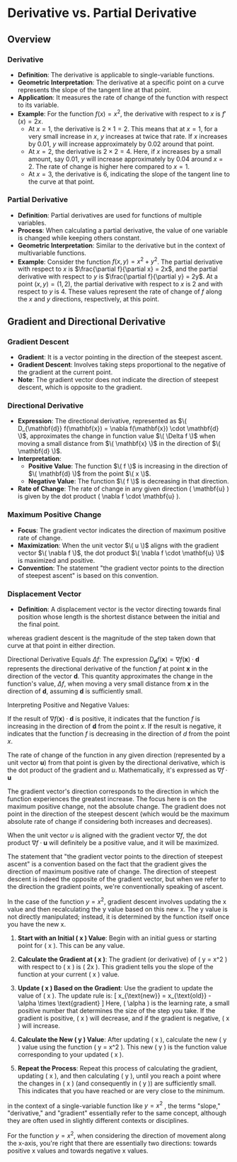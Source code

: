 # Derivative vs. Partial Derivative

## Overview


### Derivative
- **Definition**: The derivative is applicable to single-variable functions.
- **Geometric Interpretation**: The derivative at a specific point on a curve represents the slope of the tangent line at that point.
- **Application**: It measures the rate of change of the function with respect to its variable.
- **Example**: For the function $f(x) = x^2$, the derivative with respect to $x$ is $f'(x) = 2x$. 
  - At $x = 1$, the derivative is $2 \times 1 = 2$. This means that at $x = 1$, for a very small increase in $x$, $y$ increases at twice that rate. If $x$ increases by 0.01, $y$ will increase approximately by 0.02 around that point.
  - At $x = 2$, the derivative is $2 \times 2 = 4$. Here, if $x$ increases by a small amount, say 0.01, $y$ will increase approximately by 0.04 around $x = 2$. The rate of change is higher here compared to $x = 1$.
  - At $x = 3$, the derivative is $6$, indicating the slope of the tangent line to the curve at that point.


### Partial Derivative
- **Definition**: Partial derivatives are used for functions of multiple variables.
- **Process**: When calculating a partial derivative, the value of one variable is changed while keeping others constant.
- **Geometric Interpretation**: Similar to the derivative but in the context of multivariable functions.
- **Example**: Consider the function $f(x, y) = x^2 + y^2$. The partial derivative with respect to $x$ is $\frac{\partial f}{\partial x} = 2x$, and the partial derivative with respect to $y$ is $\frac{\partial f}{\partial y} = 2y$. At a point $(x, y) = (1, 2)$, the partial derivative with respect to $x$ is $2$ and with respect to $y$ is $4$. These values represent the rate of change of $f$ along the $x$ and $y$ directions, respectively, at this point.


## Gradient and Directional Derivative

### Gradient Descent
- **Gradient**: It is a vector pointing in the direction of the steepest ascent.
- **Gradient Descent**: Involves taking steps proportional to the negative of the gradient at the current point.
- **Note**: The gradient vector does not indicate the direction of steepest descent, which is opposite to the gradient.

### Directional Derivative
- **Expression**: The directional derivative, represented as $\( D_{\mathbf{d}} f(\mathbf{x}) = \nabla f(\mathbf{x}) \cdot \mathbf{d} \)$, approximates the change in function value $\( \Delta f \)$ when moving a small distance from $\( \mathbf{x} \)$ in the direction of $\( \mathbf{d} \)$.
- **Interpretation**:
  - **Positive Value**: The function $\( f \)$ is increasing in the direction of $\( \mathbf{d} \)$ from the point $\( x \)$.
  - **Negative Value**: The function $\( f \)$ is decreasing in that direction.
- **Rate of Change**: The rate of change in any given direction \( \mathbf{u} \) is given by the dot product \( \nabla f \cdot \mathbf{u} \).

### Maximum Positive Change
- **Focus**: The gradient vector indicates the direction of maximum positive rate of change.
- **Maximization**: When the unit vector $\( u \)$ aligns with the gradient vector $\( \nabla f \)$, the dot product $\( \nabla f \cdot \mathbf{u} \)$ is maximized and positive.
- **Convention**: The statement "the gradient vector points to the direction of steepest ascent" is based on this convention.

### Displacement Vector
- **Definition**: A displacement vector is the vector directing towards final position whose length is the shortest distance between the initial and the final point.

whereas gradient descent is the magnitude of the step taken down that curve at that point in either direction. 

Directional Derivative Equals $\Delta f$: The expression $D_{\mathbf{d}} f(\mathbf{x}) = \nabla f(\mathbf{x}) \cdot \mathbf{d}$ represents the directional derivative of the function $f$ at point $\mathbf{x}$ in the direction of the vector $\mathbf{d}$. This quantity approximates the change in the function's value, $\Delta f$, when moving a very small distance from $\mathbf{x}$ in the direction of $\mathbf{d}$, assuming $\mathbf{d}$ is sufficiently small. 

Interpreting Positive and Negative Values:

If the result of $\nabla f(\mathbf{x}) \cdot \mathbf{d}$ is positive, it indicates that the function $f$ is increasing in the direction of 
$\mathbf{d}$ from the point $x$. If the result is negative, it indicates that the function $f$ is decreasing in the direction of $d$ from the point $x$.

The rate of change of the function in any given direction (represented by a unit vector 
$\mathbf{u}$) from that point is given by the directional derivative, which is the dot product of the gradient and $u$. Mathematically, it's expressed as $\nabla f \cdot \mathbf{u}$


The gradient vector's direction corresponds to the direction in which the function experiences the greatest increase. The focus here is on the maximum positive change, not the absolute change. The gradient does not point in the direction of the steepest descent (which would be the maximum absolute rate of change if considering both increases and decreases).

 When the unit vector $u$ is aligned with the gradient vector $\nabla f$, the dot product $\nabla f \cdot \mathbf{u}$ will definitely be a positive value, and it will be maximized.

The statement that "the gradient vector points to the direction of steepest ascent" is a convention based on the fact that the gradient gives the direction of maximum positive rate of change. The direction of steepest descent is indeed the opposite of the gradient vector, but when we refer to the direction the gradient points, we're conventionally speaking of ascent.










In the case of the function $y = x^2$, gradient descent involves updating the x value and then recalculating the y value based on this new x. The y value is not directly manipulated; instead, it is determined by the function itself once you have the new x. 
 
1. **Start with an Initial \( x \) Value**: Begin with an initial guess or starting point for \( x \). This can be any value.

2. **Calculate the Gradient at \( x \)**: The gradient (or derivative) of \( y = x^2 \) with respect to \( x \) is \( 2x \). This gradient tells you the slope of the function at your current \( x \) value.

3. **Update \( x \) Based on the Gradient**: Use the gradient to update the value of \( x \). The update rule is:
   \[ x_{\text{new}} = x_{\text{old}} - \alpha \times \text{gradient} \]
   Here, \( \alpha \) is the learning rate, a small positive number that determines the size of the step you take. If the gradient is positive, \( x \) will decrease, and if the gradient is negative, \( x \) will increase.

4. **Calculate the New \( y \) Value**: After updating \( x \), calculate the new \( y \) value using the function \( y = x^2 \). This new \( y \) is the function value corresponding to your updated \( x \).

5. **Repeat the Process**: Repeat this process of calculating the gradient, updating \( x \), and then calculating \( y \), until you reach a point where the changes in \( x \) (and consequently in \( y \)) are sufficiently small. This indicates that you have reached or are very close to the minimum.


in the context of a single-variable function like $y = x^2$ , the terms "slope," "derivative," and "gradient" essentially refer to the same concept, although they are often used in slightly different contexts or disciplines.

For the function $y = x^2$, when considering the direction of movement along the x-axis, you're right that there are essentially two directions: towards positive x values and towards negative x values. 

